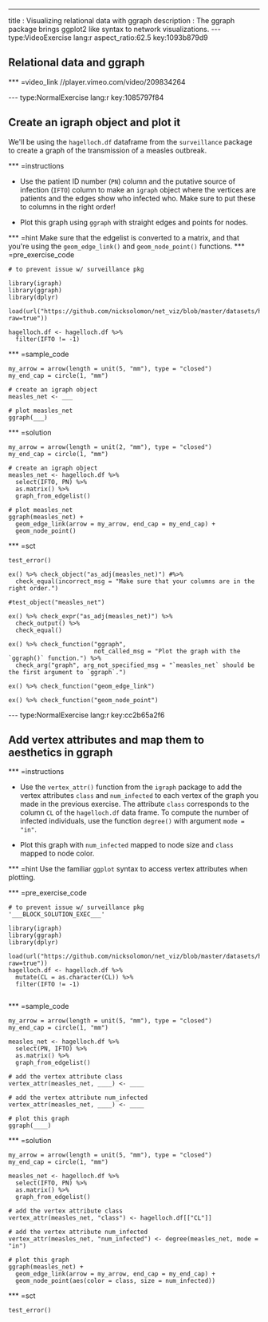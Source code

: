 ---
title       : Visualizing relational data with ggraph
description : The ggraph package brings ggplot2 like syntax to network visualizations.
--- type:VideoExercise lang:r aspect_ratio:62.5 key:1093b879d9
## Relational data and ggraph

*** =video_link
//player.vimeo.com/video/209834264

--- type:NormalExercise lang:r key:1085797f84
## Create an igraph object and plot it

We'll be using the `hagelloch.df` dataframe from the `surveillance` package to
create a graph of the transmission of a measles outbreak.

*** =instructions
- Use the patient ID number (`PN`) column and the putative source of infection
(`IFTO`) column to make an `igraph` object where the vertices are patients and
the edges show who infected who. Make sure to put these to columns in the right order!

- Plot this graph using `ggraph` with straight edges and points for nodes.

*** =hint
Make sure that the edgelist is converted to a matrix, and that you're using the `geom_edge_link()` and `geom_node_point()` functions.
*** =pre_exercise_code
```{r}
# to prevent issue w/ surveillance pkg

library(igraph)
library(ggraph)
library(dplyr)

load(url("https://github.com/nicksolomon/net_viz/blob/master/datasets/hagelloch.df.RData?raw=true"))

hagelloch.df <- hagelloch.df %>% 
  filter(IFTO != -1)
```

*** =sample_code
```{r}
my_arrow = arrow(length = unit(5, "mm"), type = "closed")
my_end_cap = circle(1, "mm")

# create an igraph object
measles_net <- ___

# plot measles_net
ggraph(___)
```

*** =solution
```{r}
my_arrow = arrow(length = unit(2, "mm"), type = "closed")
my_end_cap = circle(1, "mm")

# create an igraph object
measles_net <- hagelloch.df %>% 
  select(IFTO, PN) %>%
  as.matrix() %>% 
  graph_from_edgelist()

# plot measles_net
ggraph(measles_net) +
  geom_edge_link(arrow = my_arrow, end_cap = my_end_cap) +
  geom_node_point()
```

*** =sct
```{r}
test_error()

ex() %>% check_object("as_adj(measles_net)") #%>%
  check_equal(incorrect_msg = "Make sure that your columns are in the right order.")

#test_object("measles_net")

ex() %>% check_expr("as_adj(measles_net)") %>%
  check_output() %>% 
  check_equal()
  
ex() %>% check_function("ggraph",
                        not_called_msg = "Plot the graph with the `ggraph()` function.") %>% 
  check_arg("graph", arg_not_specified_msg = "`measles_net` should be the first argument to `ggraph`.")

ex() %>% check_function("geom_edge_link")

ex() %>% check_function("geom_node_point")
```

--- type:NormalExercise lang:r key:cc2b65a2f6
## Add vertex attributes and map them to aesthetics in ggraph

*** =instructions
- Use the `vertex_attr()` function from the `igraph` package to add the
vertex attributes `class` and `num_infected` to each vertex of the graph you
made in the previous exercise. The attribute `class` corresponds to the column `CL` of the `hagelloch.df` data frame. To compute the number of infected individuals, use the function `degree()` with argument `mode = "in"`.

- Plot this graph with `num_infected` mapped to node size and `class` mapped to
node color.

*** =hint
Use the familiar `ggplot` syntax to access vertex attributes when plotting.

*** =pre_exercise_code
```{r}
# to prevent issue w/ surveillance pkg
'___BLOCK_SOLUTION_EXEC___'

library(igraph)
library(ggraph)
library(dplyr)

load(url("https://github.com/nicksolomon/net_viz/blob/master/datasets/hagelloch.df.RData?raw=true"))
hagelloch.df <- hagelloch.df %>% 
  mutate(CL = as.character(CL)) %>% 
  filter(IFTO != -1)
  
```

*** =sample_code
```{r}
my_arrow = arrow(length = unit(5, "mm"), type = "closed")
my_end_cap = circle(1, "mm")

measles_net <- hagelloch.df %>% 
  select(PN, IFTO) %>%
  as.matrix() %>% 
  graph_from_edgelist()

# add the vertex attribute class
vertex_attr(measles_net, ____) <- ____

# add the vertex attribute num_infected
vertex_attr(measles_net, ____) <- ____

# plot this graph
ggraph(____)
```

*** =solution
```{r}
my_arrow = arrow(length = unit(5, "mm"), type = "closed")
my_end_cap = circle(1, "mm")

measles_net <- hagelloch.df %>% 
  select(IFTO, PN) %>%
  as.matrix() %>% 
  graph_from_edgelist()

# add the vertex attribute class
vertex_attr(measles_net, "class") <- hagelloch.df[["CL"]]

# add the vertex attribute num_infected
vertex_attr(measles_net, "num_infected") <- degree(measles_net, mode = "in")

# plot this graph
ggraph(measles_net) +
  geom_edge_link(arrow = my_arrow, end_cap = my_end_cap) +
  geom_node_point(aes(color = class, size = num_infected))
```

*** =sct
```{r}
test_error()
```
